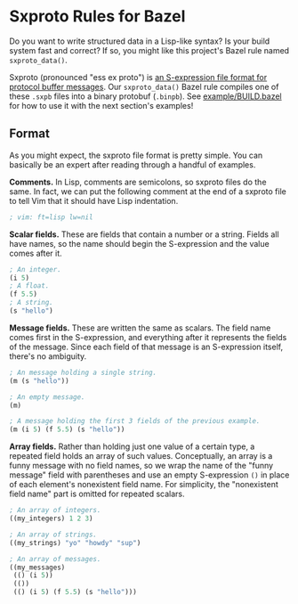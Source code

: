 # Sxproto Rules for Bazel

Do you want to write structured data in a Lisp-like syntax?
Is your build system fast and correct?
If so, you might like this project's Bazel rule named `sxproto_data()`.

Sxproto (pronounced "ess ex proto") is [an S-expression file format for protocol buffer messages](https://grencez.dev/2022/sxproto-20220122/).
Our `sxproto_data()` Bazel rule compiles one of these `.sxpb` files into a binary protobuf (`.binpb`).
See [example/BUILD.bazel](example/BUILD.bazel) for how to use it with the next section's examples!

## Format

As you might expect, the sxproto file format is pretty simple.
You can basically be an expert after reading through a handful of examples.

**Comments.**
In Lisp, comments are semicolons, so sxproto files do the same.
In fact, we can put the following comment at the end of a sxproto file to tell Vim that it should have Lisp indentation.
```lisp
; vim: ft=lisp lw=nil
```

**Scalar fields.**
These are fields that contain a number or a string.
Fields all have names, so the name should begin the S-expression and the value comes after it.
```lisp
; An integer.
(i 5)
; A float.
(f 5.5)
; A string.
(s "hello")
```

**Message fields.**
These are written the same as scalars.
The field name comes first in the S-expression, and everything after it represents the fields of the message.
Since each field of that message is an S-expression itself, there's no ambiguity.
```lisp
; An message holding a single string.
(m (s "hello"))

; An empty message.
(m)

; A message holding the first 3 fields of the previous example.
(m (i 5) (f 5.5) (s "hello"))
```

**Array fields.**
Rather than holding just one value of a certain type, a repeated field holds an array of such values.
Conceptually, an array is a funny message with no field names, so we wrap the name of the "funny message" field with parentheses and use an empty S-expression `()` in place of each element's nonexistent field name.
For simplicity, the "nonexistent field name" part is omitted for repeated scalars.
```lisp
; An array of integers.
((my_integers) 1 2 3)

; An array of strings.
((my_strings) "yo" "howdy" "sup")

; An array of messages.
((my_messages)
 (() (i 5))
 (())
 (() (i 5) (f 5.5) (s "hello")))
```
